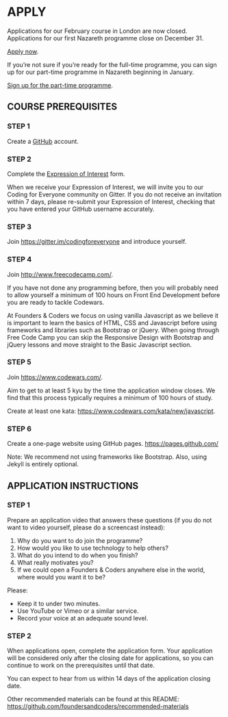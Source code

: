 # APPLY

Applications for our February course in London are now closed.
Applications for our first Nazareth programme close on December 31.

[Apply now](http://www.foundersandcoders.com/apply/now).

If you’re not sure if you’re ready for the full-time programme, you can sign up for our part-time programme in Nazareth beginning in January.

[Sign up for the part-time programme](https://goo.gl/forms/X8pjSrshOG7UrW0U2).

## COURSE PREREQUISITES

### STEP 1

Create a [GitHub](https://www.github.com) account.

### STEP 2

Complete the [Expression of Interest](http://www.foundersandcoders.com/apply/interest.html) form.

When we receive your Expression of Interest, we will invite you to our Coding for Everyone community on Gitter. If you do not receive an invitation within 7 days, please re-submit your Expression of Interest, checking that you have entered your GitHub username accurately.

### STEP 3

Join https://gitter.im/codingforeveryone and introduce yourself.

### STEP 4

Join http://www.freecodecamp.com/.

If you have not done any programming before, then you will probably need to allow yourself a minimum of 100 hours on Front End Development before you are ready to tackle Codewars.

At Founders & Coders we focus on using vanilla Javascript as we believe it is important to learn the basics of HTML, CSS and Javascript before using frameworks and libraries such as Bootstrap or jQuery. When going through Free Code Camp you can skip the Responsive Design with Bootstrap and jQuery lessons and move straight to the Basic Javascript section.

### STEP 5

Join https://www.codewars.com/.

Aim to get to at least 5 kyu by the time the application window closes. We find that this process typically requires a minimum of 100 hours of study.

Create at least one kata: https://www.codewars.com/kata/new/javascript.

### STEP 6

Create a one-page website using GitHub pages. https://pages.github.com/

Note: We recommend not using frameworks like Bootstrap. Also, using Jekyll is entirely optional.

## APPLICATION INSTRUCTIONS

### STEP 1

Prepare an application video that answers these questions (if you do not want to video yourself, please do a screencast instead):

  1. Why do you want to do join the programme?
  2. How would you like to use technology to help others?
  3. What do you intend to do when you finish?
  4. What really motivates you?
  5. If we could open a Founders & Coders anywhere else in the world, where would you want it to be?

Please:

 * Keep it to under two minutes.
 * Use YouTube or Vimeo or a similar service.
 * Record your voice at an adequate sound level.

### STEP 2

When applications open, complete the application form. Your application will be considered only after the closing date for applications, so you can continue to work on the prerequisites until that date.

You can expect to hear from us within 14 days of the application closing date.

Other recommended materials can be found at this README: https://github.com/foundersandcoders/recommended-materials
